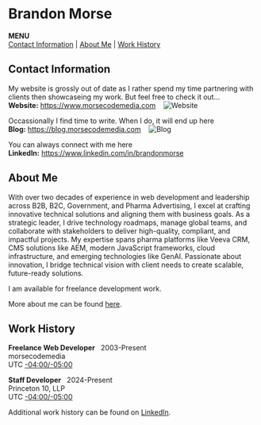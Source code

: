 # Brandon Morse
<!--ts-->
**MENU** <br>
[Contact Information](#contact-information) | [About Me](#about-me) | [Work History](#work-history)
<!--te-->

## Contact Information<br>
My website is grossly out of date as I rather spend my time partnering with clients then showcaseing my work. But feel free to check it out...<br>
**Website:** https://www.morsecodemedia.com &nbsp;&nbsp; ![Website](https://img.shields.io/website/https/morsecodemedia.com.svg)

Occassionally I find time to write. When I do, it will end up here<br>
**Blog:** https://blog.morsecodemedia.com &nbsp;&nbsp; ![Blog](https://img.shields.io/website/https/blog.morsecodemedia.com.svg)

You can always connect with me here<br>
**LinkedIn:** https://www.linkedin.com/in/brandonmorse

## About Me

With over two decades of experience in web development and leadership across B2B, B2C, Government, and Pharma Advertising, I excel at crafting innovative technical solutions and aligning them with business goals. As a strategic leader, I drive technology roadmaps, manage global teams, and collaborate with stakeholders to deliver high-quality, compliant, and impactful projects. My expertise spans pharma platforms like Veeva CRM, CMS solutions like AEM, modern JavaScript frameworks, cloud infrastructure, and emerging technologies like GenAI. Passionate about innovation, I bridge technical vision with client needs to create scalable, future-ready solutions.

I am available for freelance development work.

More about me can be found [here](https://www.morsecodemedia.com/about).

## Work History

**Freelance Web Developer** &nbsp; 2003-Present<br>
morsecodemedia<br>
UTC [-04:00/-05:00](https://www.timeanddate.com/time/zone/usa/new-york-state)

**Staff Developer** &nbsp; 2024-Present<br>
Princeton 10, LLP<br>
UTC [-04:00/-05:00](https://www.timeanddate.com/time/zone/usa/new-york-state)

Additional work history can be found on [LinkedIn](https://www.linkedin.com/in/brandonmorse).
